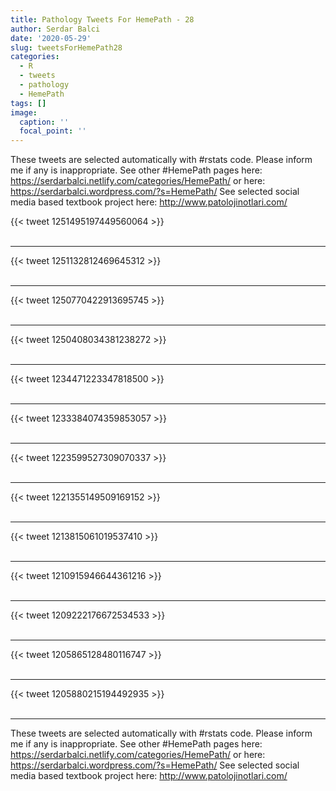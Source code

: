 ```yaml
---
title: Pathology Tweets For HemePath - 28
author: Serdar Balci
date: '2020-05-29'
slug: tweetsForHemePath28
categories:
  - R
  - tweets
  - pathology
  - HemePath
tags: []
image:
  caption: ''
  focal_point: ''
---
```



These tweets are selected automatically with #rstats code. Please inform me if any is inappropriate.
See other #HemePath pages here: https://serdarbalci.netlify.com/categories/HemePath/  or here: https://serdarbalci.wordpress.com/?s=HemePath/ 
See selected social media based textbook project here: http://www.patolojinotlari.com/

{{< tweet 1251495197449560064 >}}
<br>
<br>
<hr>
{{< tweet 1251132812469645312 >}}
<br>
<br>
<hr>
{{< tweet 1250770422913695745 >}}
<br>
<br>
<hr>
{{< tweet 1250408034381238272 >}}
<br>
<br>
<hr>
{{< tweet 1234471223347818500 >}}
<br>
<br>
<hr>
{{< tweet 1233384074359853057 >}}
<br>
<br>
<hr>
{{< tweet 1223599527309070337 >}}
<br>
<br>
<hr>
{{< tweet 1221355149509169152 >}}
<br>
<br>
<hr>
{{< tweet 1213815061019537410 >}}
<br>
<br>
<hr>
{{< tweet 1210915946644361216 >}}
<br>
<br>
<hr>
{{< tweet 1209222176672534533 >}}
<br>
<br>
<hr>
{{< tweet 1205865128480116747 >}}
<br>
<br>
<hr>
{{< tweet 1205880215194492935 >}}
<br>
<br>
<hr>


These tweets are selected automatically with #rstats code. Please inform me if any is inappropriate.
See other #HemePath pages here: https://serdarbalci.netlify.com/categories/HemePath/  or here: https://serdarbalci.wordpress.com/?s=HemePath/ 
See selected social media based textbook project here: http://www.patolojinotlari.com/
